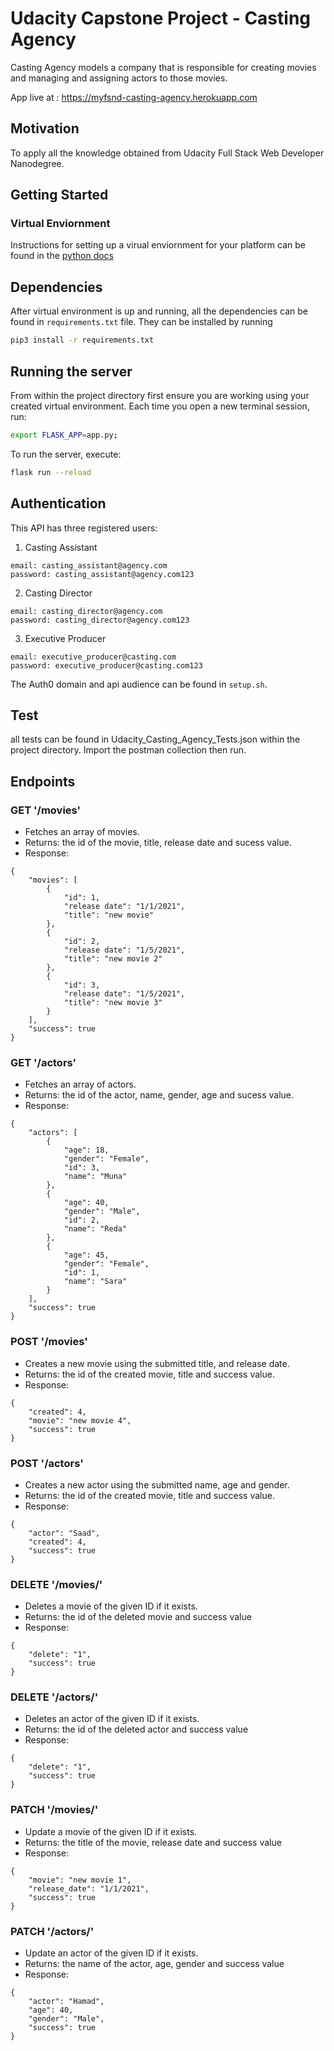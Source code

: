 # Udacity Capstone Project - Casting Agency
Casting Agency models a company that is responsible for creating movies and managing and assigning actors to those movies.

App live at : https://myfsnd-casting-agency.herokuapp.com 

## Motivation
To apply all the knowledge obtained from Udacity Full Stack Web Developer Nanodegree. 

## Getting Started

### Virtual Enviornment
Instructions for setting up a virual enviornment for your platform can be found in the [python docs](https://packaging.python.org/guides/installing-using-pip-and-virtual-environments/)

## Dependencies
After virtual environment is up and running, all the dependencies can be found in `requirements.txt` file. 
They can be installed by running 
```bash
pip3 install -r requirements.txt
```

## Running the server
From within the project directory first ensure you are working using your created virtual environment.
Each time you open a new terminal session, run:
```bash
export FLASK_APP=app.py;
```
To run the server, execute:
```bash
flask run --reload
```

## Authentication
This API has three registered users:

1. Casting Assistant
```
email: casting_assistant@agency.com
password: casting_assistant@agency.com123
```
2. Casting Director
```
email: casting_director@agency.com
password: casting_director@agency.com123
```
3. Executive Producer
```
email: executive_producer@casting.com
password: executive_producer@casting.com123
```
The Auth0 domain and api audience can be found in `setup.sh`.

## Test
all tests can be found in Udacity_Casting_Agency_Tests.json within the project directory.
Import the postman collection then run.

## Endpoints

### GET '/movies'
- Fetches an array of movies.
- Returns: the id of the movie, title, release date and sucess value.
- Response: 
``` 
{
    "movies": [
        {
            "id": 1,
            "release date": "1/1/2021",
            "title": "new movie"
        },
        {
            "id": 2,
            "release date": "1/5/2021",
            "title": "new movie 2"
        },
        {
            "id": 3,
            "release date": "1/5/2021",
            "title": "new movie 3"
        }
    ],
    "success": true
}
```

### GET '/actors'
- Fetches an array of actors.
- Returns: the id of the actor, name,  gender, age and sucess value.
- Response: 
``` 
{
    "actors": [
        {
            "age": 18,
            "gender": "Female",
            "id": 3,
            "name": "Muna"
        },
        {
            "age": 40,
            "gender": "Male",
            "id": 2,
            "name": "Reda"
        },
        {
            "age": 45,
            "gender": "Female",
            "id": 1,
            "name": "Sara"
        }
    ],
    "success": true
}
```

### POST '/movies'
- Creates a new movie using the submitted title, and release date.
- Returns: the id of the created movie, title and success value.
- Response: 
``` 
{
    "created": 4,
    "movie": "new movie 4",
    "success": true
}
```

### POST '/actors'
- Creates a new actor using the submitted name, age  and  gender.
- Returns: the id of the created movie, title and success value.
- Response: 
``` 
{
    "actor": "Saad",
    "created": 4,
    "success": true
}
```

### DELETE '/movies/<id>'
- Deletes a movie of the given ID if it exists.
- Returns: the id of the deleted movie and success value
- Response:    
``` 
{
    "delete": "1",
    "success": true
}
``` 

### DELETE '/actors/<id>'
- Deletes an actor of the given ID if it exists.
- Returns: the id of the deleted actor and success value
- Response:    
``` 
{
    "delete": "1",
    "success": true
}
``` 

### PATCH '/movies/<id>'
- Update a movie of the given ID if it exists.
- Returns: the title of the movie, release date and success value
- Response:    
``` 
{
    "movie": "new movie 1",
    "release_date": "1/1/2021",
    "success": true
}
``` 

### PATCH '/actors/<id>'
- Update an actor of the given ID if it exists.
- Returns: the name of the actor, age, gender and success value
- Response:    
``` 
{
    "actor": "Hamad",
    "age": 40,
    "gender": "Male",
    "success": true
}
``` 
